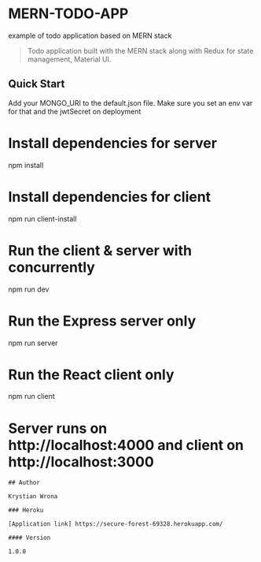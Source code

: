 # MERN-TODO-APP
example of todo application based on MERN stack

> Todo application built with the MERN stack along with Redux for state management, Material UI.

## Quick Start

Add your MONGO_URI to the default.json file. Make sure you set an env var for that and the jwtSecret on deployment

# Install dependencies for server
npm install

# Install dependencies for client
npm run client-install

# Run the client & server with concurrently
npm run dev

# Run the Express server only
npm run server

# Run the React client only
npm run client

# Server runs on http://localhost:4000 and client on http://localhost:3000
```
## Author

Krystian Wrona

### Heroku

[Application link] https://secure-forest-69328.herokuapp.com/

#### Version

1.0.0

